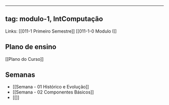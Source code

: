 

---
tag: modulo-1, IntComputação
---
Links: [[011-1 Primeiro Semestre]]  [[011-1-0 Modulo I]]

## Plano de ensino

[[Plano do Curso]]

## Semanas

- [[Semana - 01 Histórico e Evolução]]
- [[Semana - 02  Componentes Básicos]]
- [[]]